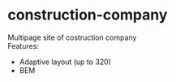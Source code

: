 # construction-company  
Multipage site of costruction company  
Features: 
  * Adaptive layout (up to 320)
  * BEM
